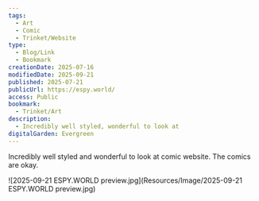 ```yaml
---
tags:
  - Art
  - Comic
  - Trinket/Website
type:
  - Blog/Link
  - Bookmark
creationDate: 2025-07-16
modifiedDate: 2025-09-21
published: 2025-07-21
publicUrl: https://espy.world/
access: Public
bookmark:
  - Trinket/Art
description:
  - Incredibly well styled, wonderful to look at
digitalGarden: Evergreen
---
```


Incredibly well styled and wonderful to look at comic website. The comics are okay.

![2025-09-21 ESPY.WORLD preview.jpg](Resources/Image/2025-09-21 ESPY.WORLD preview.jpg)
